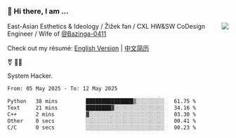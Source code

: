 ### 👋 Hi there, I am ...

<img align="right" src="https://github-readme-stats.vercel.app/api?username=vickiegpt&show_icons=true&icon_color=0366d6&bg_color=ffffff&hide_title=true" />

East-Asian Esthetics & Ideology / Žižek fan / CXL HW&SW CoDesign Engineer / Wife of [@Bazinga-0411](https://bazinga-0411.github.io/)

Check out my résumé: [English Version](http://asplos.dev/) | [中文简历](http://asplos.dev/CN.html)

⚧️ 
🏳️‍⚧️ 

System Hacker.


<!--START_SECTION:waka-->

```txt
From: 05 May 2025 - To: 12 May 2025

Python   38 mins         ███████████████▒░░░░░░░░░   61.75 %
Text     21 mins         ████████▓░░░░░░░░░░░░░░░░   34.16 %
C++      2 mins          ▓░░░░░░░░░░░░░░░░░░░░░░░░   03.30 %
Other    0 secs          ░░░░░░░░░░░░░░░░░░░░░░░░░   00.41 %
C/C      0 secs          ░░░░░░░░░░░░░░░░░░░░░░░░░   00.23 %
```

<!--END_SECTION:waka-->
